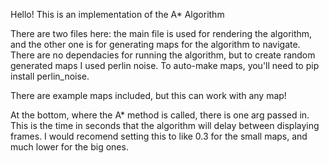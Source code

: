 Hello! This is an implementation of the A* Algorithm

There are two files here: the main file is used for rendering the algorithm, and the other one is for generating maps for the algorithm to navigate.
There are no dependacies for running the algorithm, but to create random generated maps I used perlin noise. To auto-make maps, you'll need to pip install perlin_noise.

There are example maps included, but this can work with any map!

At the bottom, where the A* method is called, there is one arg passed in. This is the time in seconds that the algorithm will delay between displaying frames. I would recomend setting this to like 0.3 for the small maps, and much lower for the big ones. 
